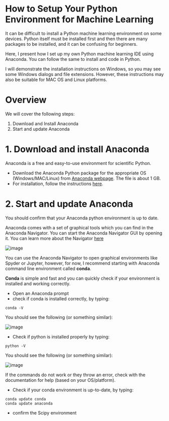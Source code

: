 # How to Setup Your Python Environment for Machine Learning

It can be difficult to install a Python machine learning environment on some devices. Python itself must be installed first and then there are many packages to be installed, and it can be confusing for beginners.

Here, I present how I set up my own Python machine learning IDE using Anaconda. You can follow the same to install and code in Python.

I will demonstrate the installation instructions on Windows, so you may see some Windows dialogs and file extensions. However, these instructions may also be suitable for MAC OS and Linux platforms. 

# Overview
We will cover the following steps:

1. Download and Install Anaconda
2. Start and update Anaconda

# 1. Download and install Anaconda
Anaconda is a free and easy-to-use environment for scientific Python.

* Download the Anaconda Python package for the appropriate OS (Windows/MAC/Linux) from [Anaconda webpage](https://www.anaconda.com/download). The file is about 1 GB.
* For installation, follow the instructions [here](https://docs.anaconda.com/free/anaconda/install/).

# 2. Start and update Anaconda
You should confirm that your Anaconda python environment is up to date.

Anaconda comes with a set of graphical tools which you can find in the Anaconda Navigator. You can start the Anaconda Navigator GUI by opening it. You can learn more about the Navigator [here](https://docs.continuum.io/free/navigator/)

![image](https://github.com/coursesAM/APL405W24/assets/109568856/80ef2ac3-13c7-469e-bb60-961307346c9e)

You can use the Anaconda Navigator to open graphical environments like Spyder or Jupyter, however, for now, I recommend starting with Anaconda command line environment called **conda**.

**Conda** is simple and fast and you can quickly check if your environment is installed and working correctly.

* Open an Anaconda prompt
* check if conda is installed correctly, by typing:
```
conda -V
```
You should see the following (or something similar):

![image](https://github.com/coursesAM/APL405W24/assets/109568856/bacae894-63dd-42d5-83a1-f75409e96930)

* Check if python is installed properly by typing:
```
python -V
```
You should see the following (or something similar):

![image](https://github.com/coursesAM/APL405W24/assets/109568856/53c74375-f927-41d4-a42a-053671aec3eb)

If the commands do not work or they throw an error, check with the documentation for help (based on your OS/platform).

* Check if your conda environment is up-to-date, by typing:
```
conda update conda
conda update anaconda
```

* confirm the Scipy environment



  
